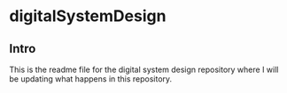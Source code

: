 # digitalSystemDesign
## Intro
This is the readme file for the digital system design repository where I will be updating what happens in this repository.

